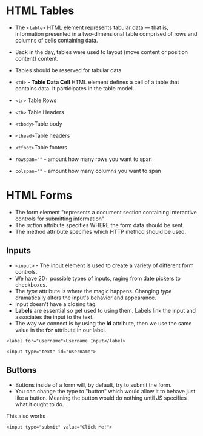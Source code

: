 # HTML Tables
  - The `<table>` HTML element represents tabular data — that is, information presented in a two-dimensional table comprised of rows and columns of cells containing data.

  - Back in the day, tables were used to layout (move content or position content) content.

  - Tables should be reserved for tabular data

  - `<td>` **- Table Data Cell** HTML element defines a cell of a table that contains data. It participates in the table model.
  - `<tr>` Table Rows
  - `<th>` Table Headers
  - `<tbody>`Table body
  - `<thead>`Table headers
  - `<tfoot>`Table footers

  - `rowspan=""` - amount how many rows you want to span
  - `colspan=""` - amount how many columns you want to span

# HTML Forms

 - The form element "represents a document section containing interactive controls for submitting information"
 - The *action* attribute specifies WHERE the form data should be sent.
 - The method attribute specifies which HTTP method should be used.

## Inputs
 - `<input>` - The input element is used to create a variety of different form controls.
 - We have 20+ possible types of inputs, raging from date pickers to checkboxes.
 - The *type* attribute is where the magic happens. Changing *type* dramatically alters the input's behavior and appearance.
 - Input doesn't have a closing tag.
 - **Labels** are essential so get used to using them. Labels link the input and associates the input to the text.
 - The way we connect is by using the **id** attribute, then we use the same value in the **for** attribute in our label.

`<label for="username">Username Input</label>`

`<input type="text" id="username">`

## Buttons
 - Buttons inside of a form will, by default, try to submit the form.
 - You can change the type to "button" which would allow it to behave just like a button. Meaning the button would do nothing until JS specifies what it ought to do.

This also works

`<input type="submit" value="Click Me!">`